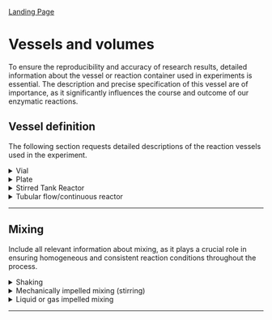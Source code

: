 [Landing Page](/Readme.md)

# Vessels and volumes

To ensure the reproducibility and accuracy of research results, detailed information about the vessel or reaction container used in experiments is essential. The description and precise specification of this vessel are of importance, as it significantly influences the course and outcome of our enzymatic reactions.

## Vessel definition

The following section requests detailed descriptions of the reaction vessels used in the experiment.

<details> <Summary>Vial</Summary>

### Vial

Vials are sealable containers available in various sizes and materials, playing a crucial role in sample storage and handling, as well as serving as reaction vessels.


- __vial_size__
  - Type: posfloat
  - Description: The vial's size, which can be its volume or its dimensions.
 
- __vial_size_unit__
  - Type: string
  - Description: For describing the vial size, you can use mL (milliliters) as the unit when referring to volume or cm (centimeters) when referring to dimensions.

- __vial_material__
  - Type: string
  - Description: Specify the material of the vial, such as glass or plastic, as it can influence the reaction.

- __closure_type__
  - Type: string
  - Description: Indicate the type of closure or stopper used for the vial, as it affects sealing and the course of the reaction. If no closure or seal was used for the vial, it should be noted as well.

<hr>

- __special_treament__
  - Type: string
  - Description: If there are any other specific methods, procedures, characteristics or aspects related to the vial or its preparation for the reaction that are important for reproducibility and are not                    described by the aforementioned metadata, they should be explained here.



</details>

<details> <Summary>Plate</Summary>

### Plate

It's crucial to provide detailed information about the plate type, material, well configuration, and other relevant specifications to ensure reproducibility and accuracy of the experimental setup.

- __plate_type__
  - Type: string
  - Description: The type of plate, such as microtiter plate, deep-well plate, or others.
 
- __plate_material__
  - Type: string
  - Description: The material from which the plate is made, such as plastic (polystyrene), glass, or metal.

- __number_of_wells__
  - Type: string
  - Description: The total number of wells or cavities in the plate.

- __well_shape__
  - Type: string
  - Descrption: The shape of the wells, such as round, rectangular, square, etc.
 
- __well_volume__
  - Type: string
  - Description: The volume that each well can hold, usually expressed in µL (microliters).
 
- __well_arrangement__
  - Type: string
  - Description: The arrangement of the wells in the plate, for example, in rows and columns.
 
- __sealing_method__
  - Type: string
  - Description: If the wells were sealed with a sealing film or cover, this should be indicated. (__if_applicable__)

- __sealing_material__
  - Type: string
  - Description: The material of the sealing film or cover. (__if_applicable__)

  <hr>

- __special_treament__
  - Type: string
  - Description: If there are any other specific methods, procedures, characteristics or aspects related to the plate or its preparation for the reaction that are important for reproducibility and are not                    described by the aforementioned metadata, they should be explained here.


</details>



<details> <Summary>Stirred Tank Reactor</Summary>


### StirredTankReactor

Stirred Tank Reactors (STRs) are frequently employed as versatile and controlled vessels, allowing for precise regulation of key parameters like temperature, pH, and agitation speed. All relevant specifications or attributes need to be described.


- __type__
  - Type: string
  - Description: There are several types of Stirred Tank Reactors, differing in design and intended use. A detailed description is required.

- __material__
  - Type: string
  - Description: Material the reactor is made of, e.g. glass, polypropylene etc.

- __volume__
  - Type: posfloat
  - Description: Indicate the total volume capacity of the Stirred Tank Reactor.

- __volume_unit__
  - Type: string
  - Description: The unit of the volume is typically expressed in L (liters).

- __geometry__
  - Type: string
  - Description: The geometry of the reactor, in particular of interest is the ratio of height to width.

- __bottom_type__
  - Type: string
  - Description: Shape of the bottom of the reactor, e.g. a round bottom or a flat bottom.

- __gas_consumption__
  - Type: string
  - Description: Common gases that are supplied to the reactor include, e.g., air, oxygen, hydrogen, etc.

- __gas_supply__
  - Type: string
  - Description: Gas can be supplied to a Stirred Tank Reactor in various ways, such as through sparging using a tube or an aeration basket, bubbling, or direct injection into the reactor vessel.

- __gas_supply_rate__
  - Type: posfloat
  - Description: Specification of the gas supply rate.

- __gas_supply_rate_unit__
  - Type: string
  - Description: The units for the gas supply rate in a Stirred Tank Reactor can be L/min (liters per minute), m³/h (cubic meters per hour), or other volume units per unit of time.

- __temperature_control__
  - Type: string
  - Description: The temperature in a Stirred Tank Reactor can be controlled through various methods, typically using external heat sources or cooling systems such as heating jackets, cooling coils, or external             temperature control units.

<hr>

- __special_treament__
  - Type: string
  - Description: If there are any other specific methods, procedures, characteristics or aspects related to the Stirred Tank Reactor or its preparation for the reaction that are important for reproducibility and are        not described by the aforementioned metadata, they should be explained here.

</details>

<details> <Summary>Tubular flow/continuous reactor</Summary>

### TubularFlowContinuousReactor

When conducting enzymatic reactions in tubular flow or continuous reactors, it is essential to provide detailed information about the reactor setup, e.g. plug flow reactor, and operating conditions to ensure reproducibility and transparency in reporting the experimental process.


- __volume__
  - Type: posfloat
  - Description: Indicate the total volume capacity of the tubular flow/continuous reactor.

- __volume_unit__
  - Type: string
  - Description: The unit of the volume is typically expressed in L (liters).

- __geometry__
  - Type: string
  - Description: The exact geometry of the tubular flow/continuous reactor.

- __reactor_type__
  - Type: string
  - Description: There are several types of tubular flow/continuous reactors, e.g. packed bed reactor, or a plug flow reactor, differing in design and intended use. A detailed description is required.

- __material__
  - Type: string
  - Description: Material the reactor is made of, e.g. glass, stainless steel or other materials.

- __tubing__
  - Type: string
  - Description: When using tubing in a tubular flow/continuous reactor, various pieces of information can be provided, such as tubing material, diameter, length, connections, etc.

- __localisation_of_the_catalyst__
  - Type: string
  - Description: Specify the exact location of the catalyst in the tubular flow/continuous reactor.

<hr>

- __special_treament__
  - Type: string
  - Description: If there are any other specific methods, procedures, characteristics or aspects related to the tubular flow/continuous reactor or its preparation for the reaction that are important for reproducibility     and are not described by the aforementioned metadata, they should be explained here.


</details>

<hr>

## Mixing

Include all relevant information about mixing, as it plays a crucial role in ensuring homogeneous and consistent reaction conditions throughout the process.

<details> <Summary>Shaking</Summary>

### Shaking

Shaking is an essential method for ensuring uniform mixing and, consequently, recording relevant metadata is crucial for maintaining consistent reaction conditions.


- __shaking_type__
  - Type: string
  - Description: The type of shaking used to mix the reaction could be e.g. horizontal or vertical shaking.

- __deflection__
  - Type: posfloat
  - Description: Information about the extent of deflection of the horizontal shaking system.

- __deflection_unit__
  - Type: string
  - Description: Units such as mm (millimeters) or μm (micrometers) could be used to describe deflection in relation to the movement of the shaking system.

- __speed__
  - Type: posfloat
  - Description: Specify the speed or frequency at which the shaking was conducted.

- __speed_unit__
  - Type: string
  - Description: The shaking speed or frequency could be expressed in units such as rpm (rounds per minute) or Hz (cycles per second).

- __position__
  - Type: string
  - Description: Information regarding the orientation of the vessel in the shaking system relative to deflection.

<hr>

- __special_treament__
  - Type: string
  - Description: If there are any other specific methods, procedures, characteristics or aspects related to the shaking that are important for reproducibility and are not described by the aforementioned metadata, they      should be explained here.

</details>

<details> <Summary>Mechanically impelled mixing (stirring)</Summary>

### MechanicallyImplledmixing

When utilizing mechanically impelled mixing in enzymatic reactions, it is essential to provide information about the mixing method and related parameters.

- __stirring_type__
  - Type: string
  - Description: There are several types of stirring methods used in laboratory and industrial settings, including magnetic stirring, mechanical stirring, overhead stirring and other methods.

- __number_of_stirrers__
  - Type: posfloat
  - Description: The number of stirrers available in the system.

- __distance_between_stirrers__
  - Type: posfloat
  - Description: Information about the distance, spacing or separation between the stirring rods or impellers within a reaction vessel or container.

- __distance_between_stirrers_unit__
  - Type: string
  - Description: The distance between stirrers can be specified in units such as mm (millimeters), cm (centimeters), or m (meters), depending on the size and scale of the stirring system.

- __stirrer_blade_pitch_angle__
  - Type: posfloat
  - Description: The pitch angle at which the blades or paddles of a stirring mechanism are positioned relative to the plane of rotation. It's typically expressed in ° (degrees).

- __number_of_stirrer_blades__
  - Type: posfloat
  - Description: The number of blades on each stirrer.

- __stirrer_geometry__
  - Type: string
  - Description: There are various morphologies or geometries, such as radial impellers, axial impellers, helical ribbon impellers, paddle impellers, and more, depending on its design and intended purpose.

- __speed__
  - Type: posfloat
  - Description: Specify the speed or frequency at which the stirring was conducted.

- __speed_unit__
  - Type: string
  - Description: The unit for stirring speed can be expressed in RPM (revolutions per minute), Hz (Hertz), or rad/s (radians per second), depending on the measurement instruments and scientific conventions used.

- __height_of_stirrer_above_vessel_base__
  - Type: posfloat
  - Description: The vertical distance between the bottom of the vessel or container (where the reaction takes place) and the lowest point of the stirring element or stirrer, which is usually located just above the         vessel base. 

- __height_of_stirrer_above_vessel_base_unit__
  - Type: string
  - Description: Common units for defining the vertical distance between the bottom of the vessel and the lowest point of the stirrer include: mm (millimeters), cm (centimeters) and m (meters).

- __power_per_volume__
  - Type: posfloat
  - Description: The amount of stirring power or energy input into a system per unit volume.

- __power_per_volume_unit__
  - Type: string
  - Description: The units commonly used for expressing the stirring power are W/L (watts per liter) or kW/m³ (kilowatts per cubic meter).

<hr>

- __special_treament__
  - Type: string
  - Description: If there are any other specific methods, procedures, characteristics or aspects related to the mechanically impelled mixing (stirring) that are important for reproducibility and are not described by        the aforementioned metadata, they hould be explained here.


  </details>

  <details> <Summary>Liquid or gas impelled mixing</Summary>

### LiquidOrGasImpelledMixing

Detailed information about the mixing method used, whether it involves liquid or gas impelled mixing, is essential for ensuring the reproducibility and understanding of enzymatic reactions.

- __volume_of_liquid_solid_phase__
  - Type: string
  - Description: In the context of enzymatic reactions or any chemical processes involving heterogeneous mixtures like a liquid and solid phase, essential parameters for describing the system could involve the              composition of the phases, the percentage or fraction of the total volume occupied by the liquid-solid phase mixture, and further information.

- __residence_time__
  - Type: posfloat
  - Description: The residence time, often denoted as "τ" (tau), refers to the average amount of time a substance or component spends inside a specific system or reactor and is to be specified.

- __residence_time_unit__
  - Type: sting
  - Description: The units for residence time can vary depending on the system and the units used for volume and flow rate. Common units include s (seconds), min (minutes), h (hours), or any time-related units.

- __reynolds_number__
  - Type: string
  - Description: The Reynolds number (Re) is a dimensionless quantity used in fluid dynamics to predict the flow regime of a fluid within a specific system. It helps determine whether the flow is laminar, turbulent, or     somewhere in between.

- __passive_mixing__
  - Type: String
  - Description: The design of the coils and the flow patterns created by the geometry of the tubing can lead to passive mixing as the fluid flows through the reactor without the need for external agitation. More           detailed information must be provided to describe the process.

- __active_T_or_Y_mixer__
  - Type: String
  - Description: Key features for describing an active Y or T mixer can include inlet ports, mixer chamber, outlet port, control, materials amon others.

- __pulsing__
  - Type: String
  - Description: The pulsing process involves periodically injecting or introducing specific components, such as reactants or additives, into a reaction system at regular intervals or in a pulsatile manner. More            detailed information must be provided to describe the process.

<hr>

- __special_treament__
  - Type: string
  - Description: If there are any other specific methods, procedures, characteristics or aspects related to the liquid or gas impelled mixing that are important for reproducibility and are not described by the              aforementioned metadata, they hould be explained here.

</details>

<hr>
